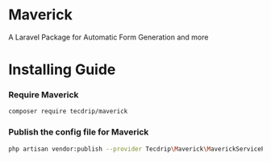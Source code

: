 # Maverick
A Laravel Package for Automatic Form Generation and more

# Installing Guide

### Require Maverick
```bash
composer require tecdrip/maverick
```

### Publish the config file for Maverick
```bash
php artisan vendor:publish --provider Tecdrip\Maverick\MaverickServiceProvider
```
